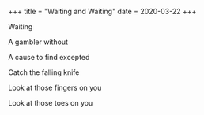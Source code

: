 +++
title = "Waiting and Waiting"
date = 2020-03-22
+++

Waiting

A gambler without

A cause to find excepted

Catch the falling knife

Look at those fingers on you

Look at those toes on you
